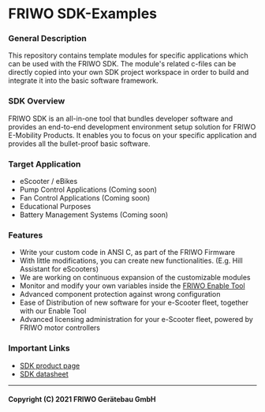 # FRIWO SDK-Examples

### General Description 
This repository contains template modules for specific applications which can be used with the FRIWO SDK. The module's related c-files can be directly copied into your own SDK project workspace in order to build and integrate it into the basic software framework. 

### SDK Overview

FRIWO SDK is an all-in-one tool that bundles developer software and provides an end-to-end development environment setup solution for FRIWO E-Mobility Products. It enables you to focus on your specific application and provides all the bullet-proof basic software.

### Target Application
- eScooter / eBikes
- Pump Control Applications (Coming soon)
- Fan Control Applications (Coming soon)
- Educational Purposes
- Battery Management Systems (Coming soon)

### Features
- Write your custom code in ANSI C, as part of the FRIWO Firmware
- With little modifications, you can create new functionalities. (E.g. Hill Assistant for eScooters)
- We are working on continuous expansion of the customizable modules
- Monitor and modify your own variables inside the [FRIWO Enable Tool](https://friwo.link/gh/enable-tool)
- Advanced component protection against wrong configuration
- Ease of Distribution of new software for your e-Scooter fleet, together with our Enable Tool
- Advanced licensing administration for your e-Scooter fleet, powered by FRIWO motor controllers


### Important Links

- [SDK product page](https://www.friwo-shop.de/en/drive-systems/software/119/software-development-kit?c=7508&number=1858850)
- [SDK datasheet](https://www.friwo.com/wp-content/uploads/FRIWO_Flyer_SDK.pdf)

---

#### Copyright (C) 2021 FRIWO Gerätebau GmbH
